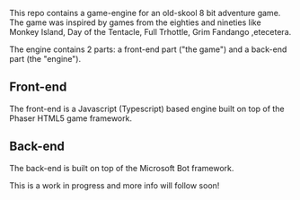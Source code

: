 This repo contains a game-engine for an old-skool 8 bit adventure game. The game was inspired by games from the eighties and nineties like Monkey Island, Day of the Tentacle, Full Trhottle, Grim Fandango ,etecetera.

The engine contains 2 parts: a front-end part ("the game") and a back-end part (the "engine"). 

## Front-end
The front-end is a Javascript (Typescript) based engine built on top of the Phaser HTML5 game framework.

## Back-end
The back-end is built on top of the Microsoft Bot framework.

This is a work in progress and more info will follow soon!

